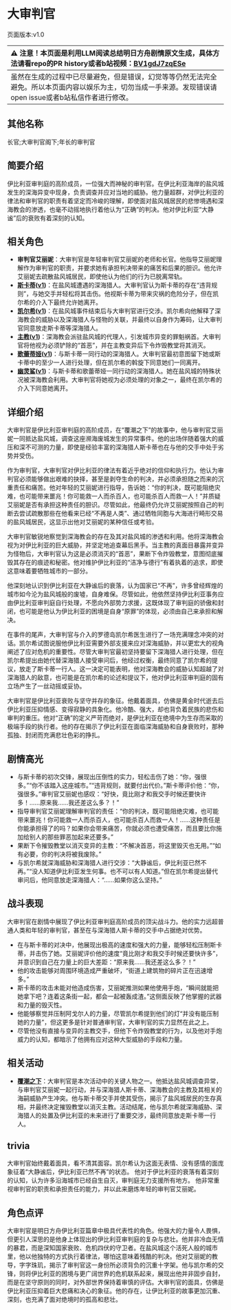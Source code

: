 # 大审判官
页面版本:v1.0
 

| :warning: 注意！本页面是利用LLM阅读总结明日方舟剧情原文生成，具体方法请看repo的PR history或者b站视频：[BV1gdJ7zqESe](https://www.bilibili.com/video/BV1gdJ7zqESe/)         |
|:----------------------------|
| 虽然在生成的过程中已尽量避免，但是错误，幻觉等等仍然无法完全避免。所以本页面内容以娱乐为主，切勿当成一手来源。发现错误请open issue或者b站私信作者进行修改。|



## 其他名称
长官;大审判官阁下;年长的审判官
## 简要介绍
伊比利亚审判庭的高阶成员，一位强大而神秘的审判官。在伊比利亚海岸的盐风城发生的深海异变中现身，负责调查并应对当地的威胁。他力量超群，对伊比利亚的律法和审判官的职责有着坚定而冷峻的理解，即使面对盐风城居民的悲惨境遇和深海教会的渗透，也毫不动摇地执行着他认为“正确”的判决。他对伊比利亚“大静谧”后的衰败有着深刻的认知。
## 相关角色
-   **审判官艾丽妮**：大审判官是年轻审判官艾丽妮的老师和长官。他指导艾丽妮理解作为审判官的职责，并要求她有承担判决带来的痛苦和后果的胆识。他允许艾丽妮去疏散盐风城居民，即使他认为他们的行为已脱离常轨。
-   **[斯卡蒂](../char_v3/char_263_skadi.md)([v1](char_263_skadi.md))**：在盐风城遭遇的深海猎人。大审判官认为斯卡蒂的存在“违背规则”，与她交手并轻松将其击伤。他视斯卡蒂为带来灾祸的危险分子，但在凯尔希的介入下最终允许她离开。
-   **[凯尔希](../char_v3/char_003_kalts.md)([v1](char_003_kalts.md))**：在盐风城事件结束后与大审判官进行交涉。凯尔希向他解释了深海教会的威胁以及深海猎人与怪物的关联，并最终以自身作为筹码，让大审判官同意放走斯卡蒂等深海猎人。
-   **[主教](../char_v3/extended_char_zhu_jiao.md)([v1](extended_char_zhu_jiao.md))**：深海教会派驻盐风城的代理人，引发城市异变的罪魁祸首。大审判官将他视为必须铲除的“首恶”，并在主教变异后下令炸毁教堂将其消灭。
-   **[歌蕾蒂娅](../char_v3/char_474_glady.md)([v1](char_474_glady.md))**：与斯卡蒂一同行动的深海猎人。大审判官最初意图留下她或斯卡蒂中的至少一人进行处理，但在凯尔希的斡旋下同意她们一同离开。
-   **[幽灵鲨](../char_v3/char_143_ghost.md)([v1](char_143_ghost.md))**：与斯卡蒂和歌蕾蒂娅一同行动的深海猎人。她在盐风城的特殊状况被深海教会利用。大审判官将她视为必须处理的对象之一，最终在凯尔希的介入下同意她离开。
## 详细介绍
大审判官是伊比利亚审判庭的高阶成员，在“覆潮之下”的故事中，他与审判官艾丽妮一同抵达盐风城，调查这座濒海废城发生的异常事件。他的出场伴随着强大的威压和深不可测的力量，即使是经验丰富的深海猎人斯卡蒂也在与他的交手中处于劣势并受伤。

作为审判官，大审判官对伊比利亚的律法有着近乎绝对的信仰和执行力。他认为审判官必须能够做出艰难的抉择，甚至是剥夺生命的判决，并必须承担随之而来的沉重责任和痛苦。他对年轻的艾丽妮进行指导，告诉她：“你的判决，既可能阻绝灾难，也可能带来噩兆！你可能救一人而杀百人，也可能杀百人而救一人！”并质疑艾丽妮是否有承担这种责任的胆识。尽管如此，他最终仍允许艾丽妮按照自己的判断去尝试疏散那些在他看来已经“不再是人类”、通过牺牲同胞与大海进行畸形交易的盐风城居民，这显示出他对艾丽妮的某种信任或考验。

大审判官敏锐地察觉到深海教会的存在及其对盐风城的渗透和利用。他将深海教会视为对伊比利亚的巨大威胁，并坚定地追查幕后黑手。当主教的真面目暴露并变异为怪物后，大审判官认为这是必须消灭的“首恶”，果断下令炸毁教堂，意图彻底摧毁其存在的痕迹和秘密。他对维护伊比利亚的“洁净与德行”有着执着的追求，即使这意味着要牺牲城市的一部分。

他深刻地认识到伊比利亚在大静谧后的衰落，认为国家已“不再”，许多曾经辉煌的城市如今沦为盐风城般的废墟，自身难保。尽管如此，他依然坚持伊比利亚事务应由伊比利亚审判庭自行处理，不愿向外部势力求援，这既体现了审判庭的骄傲和封闭，也可能是他认为伊比利亚的困境是自身“原罪”的体现，必须由自己来承担和解决。

在事件的尾声，大审判官与介入的罗德岛凯尔希医生进行了一场充满理念冲突的对话。凯尔希试图说服他伊比利亚需要外部支援来应对深海威胁，并以更宏大的视角阐述了应对危机的重要性。尽管大审判官最初坚持要留下深海猎人进行处理，但在凯尔希提出由她代替深海猎人接受审问后，他经过权衡，最终同意了凯尔希的提议，放走了斯卡蒂一行人。这一决定可能表明，他对深海教会的威胁认知超越了对深海猎人的敌意，也可能是在凯尔希的论述和提议下，他对伊比利亚审判庭的固有立场产生了一丝动摇或妥协。

大审判官是伊比利亚衰败与坚守并存的象征。他戴着面具，仿佛是黄金时代逝去后伊比利亚压抑情感、变得寂静的具象化。他冷酷、强大，却也背负着民族的悲伤和审判的重压。他对“正确”的定义严苛而绝对，是伊比利亚在绝境中为生存而采取的极端手段的执行者。他的存在揭示了伊比利亚在面临深海威胁和自身衰败时，那种孤独、封闭而充满悲壮色彩的挣扎。
## 剧情高光
- 与斯卡蒂的初次交锋，展现出压倒性的实力，轻松击伤了她：“你，强很多。”“你不该踏入这座城市。”“违背规则，就要付出代价。”斯卡蒂评价他：“你，强很多。”审判官艾丽妮也感叹：“好快，竟比刚才和我交手时候还要快许多！......原来我......我还差这么多？！”
- 指导审判官艾丽妮理解审判官的责任：“你的判决，既可能阻绝灾难，也可能带来噩兆！你可能救一人而杀百人，也可能杀百人而救一人！......这种责任是你能承担得了的吗？如果你会带来痛苦，你就必须也遭受痛苦，而且要比你施加给别人的那些罪恶加起来还要多。”
- 果断下令摧毁教堂以消灭变异的主教：“不解决首恶，将这里毁灭也无用。”“如有必要，你的判决将被我废除。”
- 与凯尔希就深海威胁和深海猎人进行交涉：“大静谧后，伊比利亚已然不再。”“没人知道伊比利亚发生何事。也不可以有人知道。”但在凯尔希提出替代审问后，他同意放走深海猎人：“......如果你这么坚持。”
## 战斗表现
大审判官在剧情中展现了伊比利亚审判庭高阶成员的顶尖战斗力。他的实力远超普通人类和年轻的审判官，甚至在与深海猎人斯卡蒂的交手中占据绝对优势。
- 在与斯卡蒂的对决中，他展现出极高的速度和强大的力量，能够轻松压制斯卡蒂，并击伤了她。艾丽妮评价他的速度“竟比刚才和我交手时候还要快许多”，并意识到自己在力量上的巨大差距：“原来我......我还差这么多？！”
- 他的攻击能够对周围环境造成严重破坏，“街道上建筑物的碎片正在迅速增多。”
- 斯卡蒂的攻击未能对他造成伤害，艾丽妮推测如果他使用手炮，“瞬间就能把她拿下吧？连着这条街一起，都会一起被轰成渣。”这侧面反映了他掌握的武器和力量的毁灭性。
- 他能够察觉并压制阿戈尔人的力量，尽管凯尔希提到他们的灯“并没有能压制她的力量”，但这更多是针对普通审判官，大审判官的实力显然在此之上。
- 尽管他没有直接与变异的主教交手，但他下令炸毁教堂的行为，以及他对手炮威力的认知，都暗示了他拥有应对这种大型威胁的手段和力量。
## 相关活动
-   **[覆潮之下](../stories/act18d3.md)**：大审判官是本次活动中的关键人物之一。他抵达盐风城调查异常，与审判官艾丽妮一起行动，并与深海猎人斯卡蒂、深海教会的主教及其相关的海嗣威胁产生冲突。他与斯卡蒂交手并使其受伤，揭示了盐风城居民的生存真相，并最终决定摧毁教堂以消灭主教。活动结尾，他与凯尔希就深海威胁、深海猎人的处置及伊比利亚的未来进行了重要交涉，最终同意放走斯卡蒂一行人。
## trivia
大审判官始终戴着面具，看不清其面容。凯尔希认为这面无表情、没有感情的面庞象征着“大静谧后，伊比利亚已然不再”的状态。
他对于伊比利亚的衰落有着深刻的认知，认为许多沿海城市已经自生自灭，审判庭无力支援所有地方。
他非常重视审判官的职责和承担责任的能力，并以此来磨炼年轻的审判官艾丽妮。
## 角色点评
大审判官是明日方舟伊比利亚篇章中极具代表性的角色。他强大的力量令人畏惧，但更引人深思的是他身上体现出的伊比利亚审判庭的复杂与悲壮。他并非冷血无情的暴君，而是深知国家衰败、危机四伏的守卫者。在盐风城这个活死人般的城市里，他以他独特的方式执行着律法，哪怕这意味着残酷的判决。他对艾丽妮的教导，字字珠玑，揭示了审判官这一身份所必须背负的沉重十字架。他与凯尔希的交锋，则将伊比利亚的困境与更广阔世界的危机联系起来，展现出他并非固步自封，而是在坚守原则的同时，对外部世界保持着审慎的评估。大审判官的面具，仿佛是伊比利亚压抑着巨大悲痛和决心的象征。他的存在，让伊比利亚的故事更加沉重、深刻，也充满了面对绝境时的孤高和悲壮。